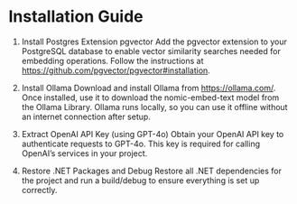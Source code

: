 # Installation Guide

1. Install Postgres Extension pgvector
Add the pgvector extension to your PostgreSQL database to enable vector similarity searches needed for embedding operations. Follow the instructions at https://github.com/pgvector/pgvector#installation.

2. Install Ollama
Download and install Ollama from https://ollama.com/. Once installed, use it to download the nomic-embed-text model from the Ollama Library. Ollama runs locally, so you can use it offline without an internet connection after setup.

3. Extract OpenAI API Key (using GPT-4o)
Obtain your OpenAI API key to authenticate requests to GPT-4o. This key is required for calling OpenAI’s services in your project.

4. Restore .NET Packages and Debug
Restore all .NET dependencies for the project and run a build/debug to ensure everything is set up correctly.
